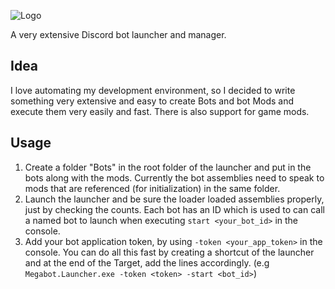 ![Logo](https://i.imgur.com/WC1ozTl.png)

A very extensive Discord bot launcher and manager.

## Idea
I love automating my development environment, so I decided to write something very extensive and easy to create Bots and bot Mods and execute them very easily and fast. There is also support for game mods.

## Usage
1. Create a folder "Bots" in the root folder of the launcher and put in the bots along with the mods. Currently the bot assemblies need to speak to mods that are referenced (for initialization) in the same folder.
1. Launch the launcher and be sure the loader loaded assemblies properly, just by checking the counts. Each bot has an ID which is used to can call a named bot to launch when executing ``start <your_bot_id>`` in the console.
1. Add your bot application token, by using ``-token <your_app_token>`` in the console.
You can do all this fast by creating a shortcut of the launcher and at the end of the Target, add the lines accordingly. (e.g ``Megabot.Launcher.exe -token <token> -start <bot_id>``)
